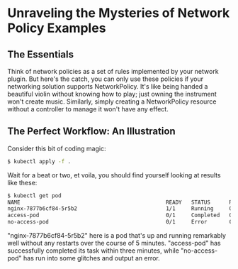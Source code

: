 # Unraveling the Mysteries of Network Policy Examples

## The Essentials

Think of network policies as a set of rules implemented by your network plugin. But here's the catch, you can only use these policies if your networking solution supports NetworkPolicy. It's like being handed a beautiful violin without knowing how to play; just owning the instrument won't create music. Similarly, simply creating a NetworkPolicy resource without a controller to manage it won't have any effect.

## The Perfect Workflow: An Illustration

Consider this bit of coding magic:

```sh
$ kubectl apply -f .
```

Wait for a beat or two, et voila, you should find yourself looking at results like these:

```sh
$ kubectl get pod
NAME                                              READY   STATUS      RESTARTS   AGE
nginx-7877b6cf84-5r5b2                            1/1     Running     0          5m
access-pod                                        0/1     Completed   0          3m
no-access-pod                                     0/1     Error       0          3m
```

"nginx-7877b6cf84-5r5b2" here is a pod that's up and running remarkably well without any restarts over the course of 5 minutes. "access-pod" has successfully completed its task within three minutes, while "no-access-pod" has run into some glitches and output an error.
